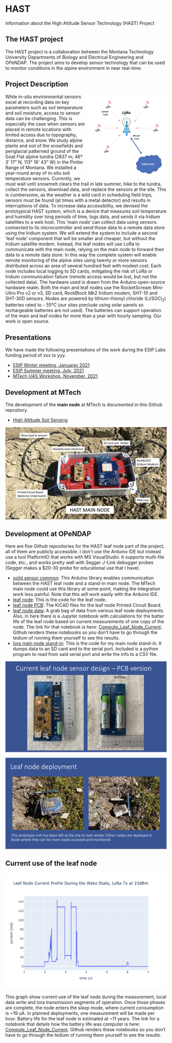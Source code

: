 # HAST
Information about the High Altitude Sensor Technology (HAST) Project

## The HAST project
The HAST project is a collaboration between the Montana Technology University Departments of Biology and Electrical Engineering and OPeNDAP. 
The project aims to develop sensor technology that can be used to monitor conditions in the alpine environment in near real-time.

## Project Description
<img src="pictures/LoRa_Star_topology.jpg" width="50%" align="right">
While in-situ environmental sensors excel at recording data on key parameters such as soil temperature and soil moisture, access to sensor data can be challenging. This is especially the case when sensors are placed in remote locations with limited access due to topography, distance, and snow. We study alpine plants and soil of the snowfields and periglacial patterned ground of the Goat Flat alpine tundra (2837 m; 46° 3’ 17” N, 113° 16’ 43” W) in the Pintler Range of Montana. We installed a year-round array of in-situ soil temperature sensors. Currently, we must wait until snowmelt clears the trail in late summer, hike to the tundra, collect the sensors, download data, and replace the sensors at the site. This is cumbersome, as the weather is a wild card in scheduling field trips, sensors must be found (at times with a metal detector) and results in interruptions of data. To increase data accessibility, we devised the prototypical HAST system, which is a device that measures soil temperature and humidity over long periods of time, logs data, and sends it via Iridium satellites to a web host. This ‘main node’ can collect data using sensors connected to its microcontroller and send those data to a remote data store using the Iridium system. We will extend the system to include a second ‘leaf node’ component that will be smaller and cheaper, but without the Iridium satellite modem. Instead, the leaf nodes will use LoRa to communicate with the main node, relying on the main node to forward their data to a remote data store. In this way the complete system will enable remote monitoring of the alpine sites using twenty or more sensors distributed across an area of several hundred feet with modest cost. Each node includes local logging to SD cards, mitigating the risk of LoRa or Iridium communication failure (remote access would be lost, but not the collected data). The hardware used is drawn from the Arduino open-source hardware realm. Both the main and leaf nodes use the RocketScream Mini-Ultro Pro v2 or v3, SD card, RockBlock Mk2 Iridium modem, SHT-10 and SHT-30D sensors. Nodes are powered by lithium-thionyl chloride (Li/SOCl<sub>2</sub>) batteries rated to - 55°C (our sites preclude using solar panels so rechargeable batteries are not used). The batteries can support operation of the main and leaf nodes for more than a year with hourly sampling. Our work is open source.



## Presentations
We have made the following presentations of the work during the ESIP Labs funding period of xxx to yyy.
* [ESIP Winter meeting, Januaray 2021](presentations/ESIP_EnviroSensing_Winter_2020_Sensors_2.0.pdf)
* [ESIP Summer meeting, July, 2021](presentations/ESIPSUMMERSNOWMEAJHRG71020_wfonts.pdf)
* [MTech UAS Workshop, November, 2021](presentations/UAS_Seminar_Apple_et_al_11621.pdf)

## Development at MTech
The development of the **main node** at MTech is documented in this Github repository.

* [High Altitude Soil Sensing](https://github.com/mtech-ee/HighAltitudeSoilSensing)

![The HAST Main Node Prototype](pictures/Main_node_labeled.jpg)

## Development at OPeNDAP
Here are five Github repositories for the HAST leaf node part of the project, all of them are publicly accessible. I don't use the Arduino IDE but instead use a tool PlatformIO that works with MS VisualStudio. It supports multi-file code, etc., and works pretty well with Segger J-Link debugger probes (Segger makes a $20-30 probe for educational use that I have).

* [soild sensor common](https://github.com/jgallagher59701/soil_sensor_common): This Arduino library enables communication between the HAST leaf node and a stand-in main node. The MTech main node could use this library at some point, making the integration work less painful. Note that this _will_ work easily with the Arduino IDE.
* [leaf node](https://github.com/jgallagher59701/HAST_leaf_node): This is the code for the leaf node.
* [leaf node PCB](https://github.com/jgallagher59701/HAST_leaf_node_pcb): The KiCAD files for the leaf node Printed Circuit Board.
* [leaf node data](https://github.com/jgallagher59701/HAST_leaf_node_data): A grab bag of data from various leaf node deployments. Also, in here there is a Jupyter notebook with calculations for the batter life of the leaf node based on current measurements of one copy of the node. The link for that notebook is here: [Compute_Leaf_Node_Current](https://github.com/jgallagher59701/HAST_leaf_node_data/blob/main/Compute_Leaf_Node_Current_2.ipynb). Github renders these notebooks so you don’t have to go through the tedium of running them yourself to see the results.
* [lora main node stand-in](https://github.com/jgallagher59701/HAST_lora_main): This is the code for my main node stand-in. It dumps data to an SD card and to the serial port. Included is a python program to read from said serial port and write the info to a CSV file.

![The leaf node parts](pictures/Leaf_node_1.jpg)

![THe leaf node deployment](pictures/Leaf_node_deployment.jpg)


## Current use of the leaf node
![a graph from the notebook in bullet #4 showing current use of the leaf node](https://github.com/jgallagher59701/HAST_leaf_node_data/blob/main/Current_measurement/figures/fig1.png)

This graph show current use of the leaf node during the measurement, local data write and lora transmission segments of operation. Once those phases are complete, the node enters the _sleep_ mode, where current consumption is ~19 uA. In planned deployments, one measurement will be made per hour. Battery life for the leaf node is estimated at ~11 years. The link for a notebook that details how the battery life was computer is here: [Compute_Leaf_Node_Current](https://github.com/jgallagher59701/HAST_leaf_node_data/blob/main/Compute_Leaf_Node_Current_2.ipynb). Github renders these notebooks so you don’t have to go through the tedium of running them yourself to see the results.
